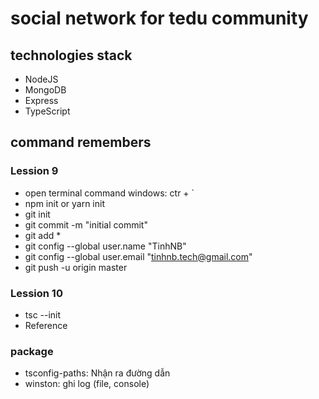 # social network for tedu community

## technologies stack

- NodeJS
- MongoDB
- Express
- TypeScript

## command remembers

### Lession 9

- open terminal command windows: ctr + `
- npm init or yarn init
- git init
- git commit -m "initial commit"
- git add \*
- git config --global user.name "TinhNB"
- git config --global user.email "tinhnb.tech@gmail.com"
- git push -u origin master

### Lession 10

- tsc --init
- Reference

### package

- tsconfig-paths: Nhận ra đường dẫn
- winston: ghi log (file, console)
